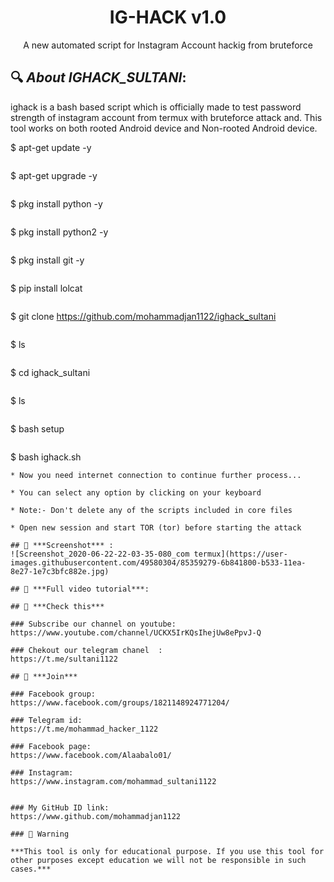 <h1 align="center">IG-HACK v1.0</h1>
<p align="center">
      A new automated script for Instagram Account hackig from bruteforce
</p>

## 🔍 ***About IGHACK_SULTANI***:

ighack is a bash based script which is officially made to test password strength of instagram account from termux with bruteforce attack and. This tool works on both rooted Android device and Non-rooted Android device.


$ apt-get update -y
```
```
$ apt-get upgrade -y
```
```
$ pkg install python -y 
```
```
$ pkg install python2 -y
```
```
$ pkg install git -y
```
```
$ pip install lolcat
```
```
$ git clone https://github.com/mohammadjan1122/ighack_sultani
```
```
$ ls
```
```
$ cd ighack_sultani
```
```
$ ls
```
```
$ bash setup
```
```
$ bash ighack.sh
```
* Now you need internet connection to continue further process...

* You can select any option by clicking on your keyboard

* Note:- Don't delete any of the scripts included in core files

* Open new session and start TOR (tor) before starting the attack

## 📌 ***Screenshot*** :
![Screenshot_2020-06-22-22-03-35-080_com termux](https://user-images.githubusercontent.com/49580304/85359279-6b841800-b533-11ea-8e27-1e7c3bfc882e.jpg)

## 📌 ***Full video tutorial***:

## 🔗 ***Check this***

### Subscribe our channel on youtube:
https://www.youtube.com/channel/UCKX5IrKQsIhejUw8ePpvJ-Q

### Chekout our telegram chanel  :
https://t.me/sultani1122

## 👥 ***Join***

### Facebook group: 
https://www.facebook.com/groups/1821148924771204/

### Telegram id:
https://t.me/mohammad_hacker_1122

### Facebook page:
https://www.facebook.com/Alaabalo01/

### Instagram: 
https://www.instagram.com/mohammad_sultani1122


### My GitHub ID link:
https://www.github.com/mohammadjan1122

### 📢 Warning

***This tool is only for educational purpose. If you use this tool for other purposes except education we will not be responsible in such cases.***
